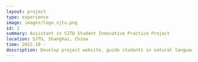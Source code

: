 ```yaml
---
layout: project
type: experience
image: images/logo_sjtu.png
id: 1
summary: Assistant in SJTU Student Innovative Practice Project
location: SJTU, Shanghai, China
time: 2022.10 -
description: Develop project website, guide students in natural language inference.
---
```

